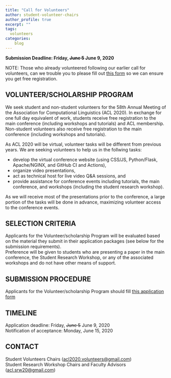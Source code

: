 ```yaml
---
title: "Call for Volunteers"
author: student-volunteer-chairs
author_profile: true
excerpt: ""
tags:
  volunteers
categories:
    blog
---
```


<b>Submission Deadline: Friday, <strike>June 5</strike> June 9, 2020</b>

NOTE: Those who already volunteered following our earlier call for volunteers, can we trouble you to please fill out [this form](https://docs.google.com/forms/d/e/1FAIpQLSefcn0Evb_K-NTT62c1yty_3v0XddvafZT_UYP47GsC2sFFnA/viewform?usp=sf_link) so we can ensure you get free registration.

<h2>VOLUNTEER/SCHOLARSHIP PROGRAM</h2>

We seek student and non-student volunteers for the 58th Annual Meeting of the Association for Computational Linguistics (ACL 2020). In exchange for one full day equivalent of work, students receive free registration to the main conference (including workshops and tutorials) and ACL membership.  Non-student volunteers also receive free registration to the main conference (including workshops and tutorials). 

As ACL 2020 will be virtual, volunteer tasks will be different from previous years. We are seeking volunteers to help us in the follwing tasks:
- develop the virtual conference website (using CSS/JS, Python/Flask, Apache/NGINX, and GitHub CI and Actions), 
- organize video presentations, 
- act as technical host for live video Q&A sessions, and 
- provide assistance for conference events including tutorials, the main conference, and workshops (including the student research workshop). 

As we will receive most of the presentations prior to the conference, a large portion of the tasks will be done in advance, maximizing volunteer access to the conference events.  

<h2>SELECTION CRITERIA</h2>

Applicants for the Volunteer/scholarship Program will be evaluated based on the material they submit in their application packages (see below for the submission requirements). <br/>
Preference will be given to students who are presenting a paper in the main conference, the Student Research Workshop, or any of the associated workshops and do not have other means of support.

<h2>SUBMISSION PROCEDURE</h2>

Applicants for the Volunteer/scholarship Program should fill [this application form](https://docs.google.com/forms/d/e/1FAIpQLSefcn0Evb_K-NTT62c1yty_3v0XddvafZT_UYP47GsC2sFFnA/viewform?usp=sf_link)

<h2>TIMELINE</h2>

Application deadline: Friday, <strike>June 5</strike> June 9, 2020 <br/>
Notification of acceptance: Monday, June 15, 2020 <br/>

<h2>CONTACT</h2>

Student Volunteers Chairs ([acl2020.volunteers@gmail.com](mailto:acl2020.volunteers@gmail.com)) <br/>
Student Research Workshop Chairs and Faculty Advisors ([acl.srw20@gmail.com](acl.srw20@gmail.com))

